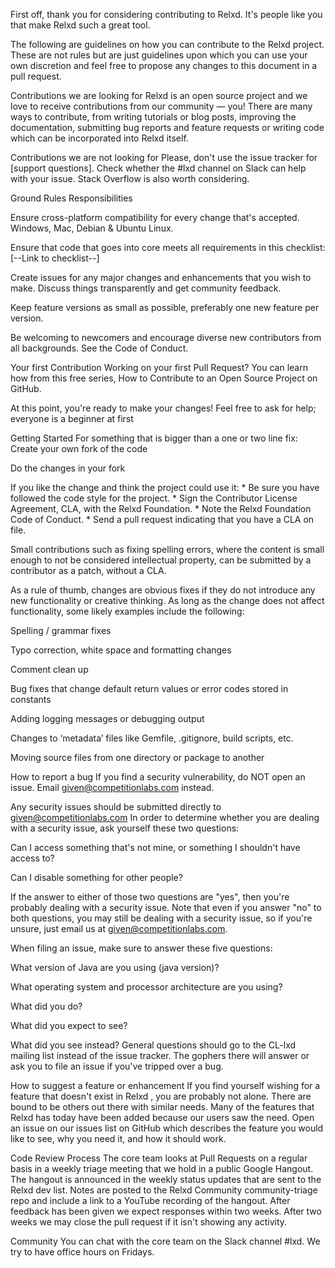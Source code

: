 First off, thank you for considering contributing to Relxd. It's people like you that make Relxd such a great tool.

The following are guidelines on how you can contribute to the Relxd project. These are not rules but are just guidelines upon which you can use your own discretion and feel free to propose any changes to this document in a pull request.

Contributions we are looking for
Relxd is an open source project and we love to receive contributions from our community — you! There are many ways to contribute, from writing tutorials or blog posts, improving the documentation, submitting bug reports and feature requests or writing code which can be incorporated into Relxd itself.

 Contributions we are not looking for
Please, don't use the issue tracker for [support questions]. Check whether the #lxd channel on Slack can help with your issue. Stack Overflow is also worth considering.

 Ground Rules
Responsibilities

Ensure cross-platform compatibility for every change that's accepted. Windows, Mac, Debian & Ubuntu Linux.

Ensure that code that goes into core meets all requirements in this checklist:[--Link to checklist--]

Create issues for any major changes and enhancements that you wish to make. Discuss things transparently and get community feedback.

Keep feature versions as small as possible, preferably one new feature per version.

Be welcoming to newcomers and encourage diverse new contributors from all backgrounds. See the Code of Conduct.

Your first Contribution
Working on your first Pull Request? You can learn how from this free series, How to Contribute to an Open Source Project on GitHub.

At this point, you're ready to make your changes! Feel free to ask for help; everyone is a beginner at first 

 Getting Started
For something that is bigger than a one or two line fix:
Create your own fork of the code

Do the changes in your fork

If you like the change and think the project could use it: * Be sure you have followed the code style for the project. * Sign the Contributor License Agreement, CLA, with the Relxd Foundation. * Note the Relxd Foundation Code of Conduct. * Send a pull request indicating that you have a CLA on file.

Small contributions such as fixing spelling errors, where the content is small enough to not be considered intellectual property, can be submitted by a contributor as a patch, without a CLA.

As a rule of thumb, changes are obvious fixes if they do not introduce any new functionality or creative thinking. As long as the change does not affect functionality, some likely examples include the following:

Spelling / grammar fixes

Typo correction, white space and formatting changes

Comment clean up

Bug fixes that change default return values or error codes stored in constants

Adding logging messages or debugging output

Changes to ‘metadata’ files like Gemfile, .gitignore, build scripts, etc.

Moving source files from one directory or package to another

How to report a bug
If you find a security vulnerability, do NOT open an issue. Email given@competitionlabs.com instead.

Any security issues should be submitted directly to given@competitionlabs.com In order to determine whether you are dealing with a security issue, ask yourself these two questions:

Can I access something that's not mine, or something I shouldn't have access to?

Can I disable something for other people?

If the answer to either of those two questions are "yes", then you're probably dealing with a security issue. Note that even if you answer "no" to both questions, you may still be dealing with a security issue, so if you're unsure, just email us at given@competitionlabs.com.

 

When filing an issue, make sure to answer these five questions:

What version of Java are you using (java version)?

What operating system and processor architecture are you using?

What did you do?

What did you expect to see?

What did you see instead? General questions should go to the CL-lxd mailing list instead of the issue tracker. The gophers there will answer or ask you to file an issue if you've tripped over a bug.

How to suggest a feature or enhancement
If you find yourself wishing for a feature that doesn't exist in Relxd , you are probably not alone. There are bound to be others out there with similar needs. Many of the features that Relxd has today have been added because our users saw the need. Open an issue on our issues list on GitHub which describes the feature you would like to see, why you need it, and how it should work.

 Code Review Process
The core team looks at Pull Requests on a regular basis in a weekly triage meeting that we hold in a public Google Hangout. The hangout is announced in the weekly status updates that are sent to the Relxd dev list. Notes are posted to the Relxd Community community-triage repo and include a link to a YouTube recording of the hangout. After feedback has been given we expect responses within two weeks. After two weeks we may close the pull request if it isn't showing any activity.

 Community
You can chat with the core team on the Slack channel #lxd. We try to have office hours on Fridays.

